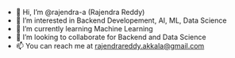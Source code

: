 - 👋 Hi, I’m @rajendra-a (Rajendra Reddy)
- 👀 I’m interested in Backend Developement, AI, ML, Data Science
- 🌱 I’m currently learning Machine Learning
- 💞️ I’m looking to collaborate for Backend and Data Science
- 📫 You can reach me at rajendrareddy.akkala@gmail.com

